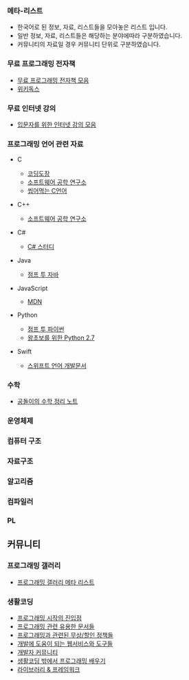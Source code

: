### 메타-리스트
- 한국어로 된 정보, 자료, 리스트들을 모아놓은 리스트 입니다.
- 일반 정보, 자료, 리스트들은 해당하는 분야에따라 구분하였습니다.
- 커뮤니티의 자료일 경우 커뮤니티 단위로 구분하였습니다.

### 무료 프로그래밍 전자책
- [무료 프로그래밍 전자책 모음](https://github.com/vhf/free-programming-books/blob/master/free-programming-books-ko.md)
- [위키독스](https://wikidocs.net/)

### 무료 인터넷 강의
- [입문자를 위한 인터넷 강의 모음](https://codingedu.github.io/lecture/index.html)

### 프로그래밍 언어 관련 자료
- C
    - [코딩도장](http://dojang.io/)
    - [소프트웨어 공학 연구소](http://soen.kr/)
    - [씹어먹는 C언어](http://itguru.tistory.com/notice/15)

- C++
    - [소프트웨어 공학 연구소](http://soen.kr/)
    
- C#
    - [C# 스터디](http://csharpstudy.com/)

- Java
    - [점프 투 자바](https://wikidocs.net/book/31)

- JavaScript
    - [MDN](https://developer.mozilla.org/ko/docs/Web/JavaScript/Guide/%EC%86%8C%EA%B0%9C)

- Python
    - [점프 투 파이썬](https://wikidocs.net/book/1)
    - [왕초보를 위한 Python 2.7](https://wikidocs.net/book/2)

- Swift
    - [스위프트 언어 개발문서](http://swift.leantra.kr/)

### 수학
- [공돌이의 수학 정리 노트](https://wikidocs.net/book/563)

### 운영체제

### 컴퓨터 구조

### 자료구조

### 알고리즘

### 컴파일러

### PL

## 커뮤니티

### 프로그래밍 갤러리
- [프로그래밍 갤러리 메타 리스트](http://gall.dcinside.com/board/view/?id=programming&no=668625)

### 생활코딩
- [프로그래밍 시작의 진입점](https://www.facebook.com/notes/%EC%83%9D%ED%99%9C%EC%BD%94%EB%94%A9/%ED%94%84%EB%A1%9C%EA%B7%B8%EB%9E%98%EB%B0%8D-%EC%8B%9C%EC%9E%91%EC%9D%98-%EC%A7%84%EC%9E%85%EC%A0%90%EB%93%A4/579122215461652)
- [프로그래밍 관련 유용한 문서들](https://www.facebook.com/notes/%EC%83%9D%ED%99%9C%EC%BD%94%EB%94%A9/%ED%94%84%EB%A1%9C%EA%B7%B8%EB%9E%98%EB%B0%8D-%EB%AC%B8%EC%84%9C/715833011790571)
- [프로그래밍과 관련된 무상/할인 정책들](https://www.facebook.com/notes/%EC%83%9D%ED%99%9C%EC%BD%94%EB%94%A9/%ED%94%84%EB%A1%9C%EA%B7%B8%EB%9E%98%EB%B0%8D%EA%B3%BC-%EA%B4%80%EB%A0%A8%EB%90%9C-%EB%AC%B4%EC%83%81%ED%95%A0%EC%9D%B8-%EC%A0%95%EC%B1%85%EB%93%A4/1054209314619604)
- [개발에 도움이 되는 웹서비스와 도구들](https://www.facebook.com/notes/%EC%83%9D%ED%99%9C%EC%BD%94%EB%94%A9/%EA%B0%9C%EB%B0%9C%EC%97%90-%EB%8F%84%EC%9B%80%EC%9D%B4-%EB%90%98%EB%8A%94-%EC%9B%B9%EC%84%9C%EB%B9%84%EC%8A%A4%EC%99%80-%EB%8F%84%EA%B5%AC%EB%93%A4/417702378270304)
- [개발자 커뮤니티](https://www.facebook.com/notes/%EC%83%9D%ED%99%9C%EC%BD%94%EB%94%A9/%EA%B0%9C%EB%B0%9C%EC%9E%90-%EC%BB%A4%EB%AE%A4%EB%8B%88%ED%8B%B0/571756142864926)
- [생활코딩 밖에서 프로그래밍 배우기](https://www.facebook.com/notes/%EC%83%9D%ED%99%9C%EC%BD%94%EB%94%A9/%EC%83%9D%ED%99%9C%EC%BD%94%EB%94%A9-%EB%B0%96%EC%97%90%EC%84%9C-%ED%94%84%EB%A1%9C%EA%B7%B8%EB%9E%98%EB%B0%8D-%EB%B0%B0%EC%9A%B0%EA%B8%B0/232768556763688)
- [라이브러리 & 프레임워크](https://www.facebook.com/notes/%EC%83%9D%ED%99%9C%EC%BD%94%EB%94%A9/%EC%83%9D%ED%99%9C%EC%BD%94%EB%94%A9-%ED%8E%98%EC%9D%B4%EC%8A%A4%EB%B6%81-%EA%B7%B8%EB%A3%B9-%EB%AC%B8%EC%84%9C%EB%93%A4%EC%9D%98-%EB%AA%A9%EC%B0%A8/670359863004553)
